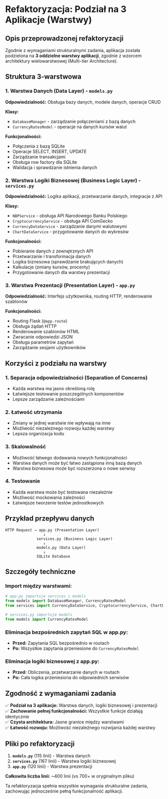 # Refaktoryzacja: Podział na 3 Aplikacje (Warstwy)

## Opis przeprowadzonej refaktoryzacji

Zgodnie z wymaganiami strukturalnymi zadania, aplikacja została podzielona na **3 oddzielne warstwy aplikacji**, zgodnie z wzorcem architektury wielowarstwowej (Multi-tier Architecture).

## Struktura 3-warstwowa

### 1. **Warstwa Danych (Data Layer)** - `models.py`
**Odpowiedzialność:** Obsługa bazy danych, modele danych, operacje CRUD

**Klasy:**
- `DatabaseManager` - zarządzanie połączeniami z bazą danych
- `CurrencyRatesModel` - operacje na danych kursów walut

**Funkcjonalności:**
- Połączenia z bazą SQLite
- Operacje SELECT, INSERT, UPDATE
- Zarządzanie transakcjami
- Obsługa row factory dla SQLite
- Walidacja i sprawdzanie istnienia danych

### 2. **Warstwa Logiki Biznesowej (Business Logic Layer)** - `services.py`
**Odpowiedzialność:** Logika aplikacji, przetwarzanie danych, integracje z API

**Klasy:**
- `NBPService` - obsługa API Narodowego Banku Polskiego
- `CryptocurrencyService` - obsługa API CoinGecko
- `CurrencyDataService` - zarządzanie danymi walutowymi
- `ChartDataService` - przygotowanie danych do wykresów

**Funkcjonalności:**
- Pobieranie danych z zewnętrznych API
- Przetwarzanie i transformacja danych
- Logika biznesowa (sprawdzanie brakujących danych)
- Kalkulacje (zmiany kursów, procenty)
- Przygotowanie danych dla warstwy prezentacji

### 3. **Warstwa Prezentacji (Presentation Layer)** - `app.py`
**Odpowiedzialność:** Interfejs użytkownika, routing HTTP, renderowanie szablonów

**Funkcjonalności:**
- Routing Flask (`@app.route`)
- Obsługa żądań HTTP
- Renderowanie szablonów HTML
- Zwracanie odpowiedzi JSON
- Obsługa parametrów zapytań
- Zarządzanie sesjami użytkowników

## Korzyści z podziału na warstwy

### 1. **Separacja odpowiedzialności (Separation of Concerns)**
- Każda warstwa ma jasno określoną rolę
- Łatwiejsze testowanie poszczególnych komponentów
- Lepsze zarządzanie zależnościami

### 2. **Łatwość utrzymania**
- Zmiany w jednej warstwie nie wpływają na inne
- Możliwość niezależnego rozwoju każdej warstwy
- Lepsza organizacja kodu

### 3. **Skalowalność**
- Możliwość łatwego dodawania nowych funkcjonalności
- Warstwa danych może być łatwo zastąpiona inną bazą danych
- Warstwa biznesowa może być rozszerzona o nowe serwisy

### 4. **Testowanie**
- Każda warstwa może być testowana niezależnie
- Możliwość mockowania zależności
- Łatwiejsze tworzenie testów jednostkowych

## Przykład przepływu danych

```
HTTP Request → app.py (Presentation Layer)
                 ↓
              services.py (Business Logic Layer)
                 ↓
              models.py (Data Layer)
                 ↓
              SQLite Database
```

## Szczegóły techniczne

### Import między warstwami:
```python
# app.py importuje services i models
from models import DatabaseManager, CurrencyRatesModel
from services import CurrencyDataService, CryptocurrencyService, ChartDataService

# services.py importuje models
from models import CurrencyRatesModel
```

### Eliminacja bezpośrednich zapytań SQL w app.py:
- **Przed:** Zapytania SQL bezpośrednio w routach
- **Po:** Wszystkie zapytania przeniesione do `CurrencyRatesModel`

### Eliminacja logiki biznesowej z app.py:
- **Przed:** Obliczenia, przetwarzanie danych w routach
- **Po:** Cała logika przeniesiona do odpowiednich serwisów

## Zgodność z wymaganiami zadania

✅ **Podział na 3 aplikacje:** Warstwa danych, logiki biznesowej i prezentacji  
✅ **Zachowanie pełnej funkcjonalności:** Wszystkie funkcje działają identycznie  
✅ **Czysta architektura:** Jasne granice między warstwami  
✅ **Łatwość rozwoju:** Możliwość niezależnego rozwijania każdej warstwy  

## Pliki po refaktoryzacji

1. **`models.py`** (115 linii) - Warstwa danych
2. **`services.py`** (167 linii) - Warstwa logiki biznesowej  
3. **`app.py`** (120 linii) - Warstwa prezentacji

**Całkowita liczba linii:** ~400 linii (vs 700+ w oryginalnym pliku)

Ta refaktoryzacja spełnia wszystkie wymagania strukturalne zadania, zachowując jednocześnie pełną funkcjonalność aplikacji.
